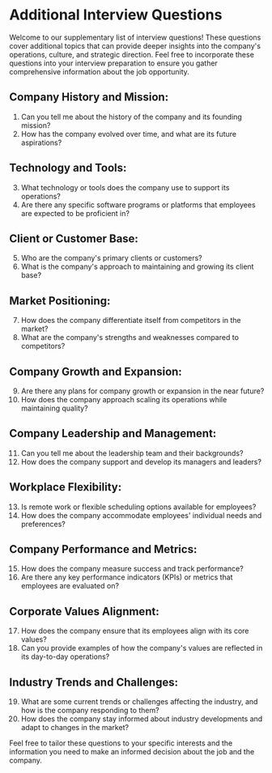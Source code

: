 # Additional Interview Questions

Welcome to our supplementary list of interview questions! These questions cover additional topics that can provide deeper insights into the company's operations, culture, and strategic direction. Feel free to incorporate these questions into your interview preparation to ensure you gather comprehensive information about the job opportunity.

## Company History and Mission:

1. Can you tell me about the history of the company and its founding mission?
2. How has the company evolved over time, and what are its future aspirations?

## Technology and Tools:

3. What technology or tools does the company use to support its operations?
4. Are there any specific software programs or platforms that employees are expected to be proficient in?

## Client or Customer Base:

5. Who are the company's primary clients or customers?
6. What is the company's approach to maintaining and growing its client base?

## Market Positioning:

7. How does the company differentiate itself from competitors in the market?
8. What are the company's strengths and weaknesses compared to competitors?

## Company Growth and Expansion:

9. Are there any plans for company growth or expansion in the near future?
10. How does the company approach scaling its operations while maintaining quality?

## Company Leadership and Management:

11. Can you tell me about the leadership team and their backgrounds?
12. How does the company support and develop its managers and leaders?

## Workplace Flexibility:

13. Is remote work or flexible scheduling options available for employees?
14. How does the company accommodate employees' individual needs and preferences?

## Company Performance and Metrics:

15. How does the company measure success and track performance?
16. Are there any key performance indicators (KPIs) or metrics that employees are evaluated on?

## Corporate Values Alignment:

17. How does the company ensure that its employees align with its core values?
18. Can you provide examples of how the company's values are reflected in its day-to-day operations?

## Industry Trends and Challenges:

19. What are some current trends or challenges affecting the industry, and how is the company responding to them?
20. How does the company stay informed about industry developments and adapt to changes in the market?

Feel free to tailor these questions to your specific interests and the information you need to make an informed decision about the job and the company.
